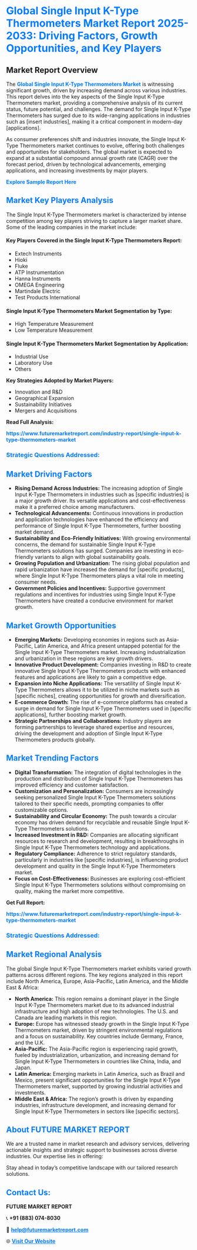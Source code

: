 <h1 style="color: #007BFF;">Global Single Input K-Type Thermometers Market Report 2025-2033: Driving Factors, Growth Opportunities, and Key Players</h1>

<section id="overview">
<h2>Market Report Overview</h2>
<p>The <a href="https://www.futuremarketreport.com/industry-report/single-input-k-type-thermometers-market" style="color: #007BFF; text-decoration: none;"><strong>Global Single Input K-Type Thermometers Market</strong></a> is witnessing significant growth, driven by increasing demand across various industries. This report delves into the key aspects of the Single Input K-Type Thermometers market, providing a comprehensive analysis of its current status, future potential, and challenges. The demand for Single Input K-Type Thermometers has surged due to its wide-ranging applications in industries such as [insert industries], making it a critical component in modern-day [applications].</p>
<p>As consumer preferences shift and industries innovate, the Single Input K-Type Thermometers market continues to evolve, offering both challenges and opportunities for stakeholders. The global market is expected to expand at a substantial compound annual growth rate (CAGR) over the forecast period, driven by technological advancements, emerging applications, and increasing investments by major players.</p>
</section>

<section id="overview">
<p><a href="https://www.futuremarketreport.com/request-sample/reportId=29368" style="color: #007BFF; text-decoration: none;"><strong>Explore Sample Report Here</strong></a></p>
</section>

<section id="key-players">
<h2 style="color: #007BFF;">Market Key Players Analysis</h2>
<p>The Single Input K-Type Thermometers market is characterized by intense competition among key players striving to capture a larger market share. Some of the leading companies in the market include:</p>
<h4>Key Players Covered in the Single Input K-Type Thermometers Report:</h4>
<ul><li>Extech Instruments</li><li>Hioki</li><li>Fluke</li><li>ATP Instrumentation</li><li>Hanna Instruments</li><li>OMEGA Engineering</li><li>Martindale Electric</li><li>Test Products International</li></ul>
<h4>Single Input K-Type Thermometers Market Segmentation by Type:</h4>
<ul><li>High Temperature Measurement</li><li>Low Temperature Measurement</li></ul>

<h4>Single Input K-Type Thermometers Market Segmentation by Application:</h4>
<ul><li>Industrial Use</li><li>Laboratory Use</li><li>Others</li></ul>
<p><strong>Key Strategies Adopted by Market Players:</strong></p>
<ul>
<li>Innovation and R&D</li>
<li>Geographical Expansion</li>
<li>Sustainability Initiatives</li>
<li>Mergers and Acquisitions</li>
</ul>
</section>

<section>
<p><strong>Read Full Analysis: </strong></p><a href="https://www.futuremarketreport.com/industry-report/single-input-k-type-thermometers-market" style="color: #007BFF; text-decoration: none;"><strong>https://www.futuremarketreport.com/industry-report/single-input-k-type-thermometers-market</strong></a>
<h3 style="color: #007BFF;">Strategic Questions Addressed:</h3>
</section>

<section id="driving-factors">
<h2 style="color: #007BFF;">Market Driving Factors</h2>
<ul>
<li><strong>Rising Demand Across Industries:</strong> The increasing adoption of Single Input K-Type Thermometers in industries such as [specific industries] is a major growth driver. Its versatile applications and cost-effectiveness make it a preferred choice among manufacturers.</li>
<li><strong>Technological Advancements:</strong> Continuous innovations in production and application technologies have enhanced the efficiency and performance of Single Input K-Type Thermometers, further boosting market demand.</li>
<li><strong>Sustainability and Eco-Friendly Initiatives:</strong> With growing environmental concerns, the demand for sustainable Single Input K-Type Thermometers solutions has surged. Companies are investing in eco-friendly variants to align with global sustainability goals.</li>
<li><strong>Growing Population and Urbanization:</strong> The rising global population and rapid urbanization have increased the demand for [specific products], where Single Input K-Type Thermometers plays a vital role in meeting consumer needs.</li>
<li><strong>Government Policies and Incentives:</strong> Supportive government regulations and incentives for industries using Single Input K-Type Thermometers have created a conducive environment for market growth.</li>
</ul>
</section>

<section id="growth-opportunities">
<h2 style="color: #007BFF;">Market Growth Opportunities</h2>
<ul>
<li><strong>Emerging Markets:</strong> Developing economies in regions such as Asia-Pacific, Latin America, and Africa present untapped potential for the Single Input K-Type Thermometers market. Increasing industrialization and urbanization in these regions are key growth drivers.</li>
<li><strong>Innovative Product Development:</strong> Companies investing in R&D to create innovative Single Input K-Type Thermometers products with enhanced features and applications are likely to gain a competitive edge.</li>
<li><strong>Expansion into Niche Applications:</strong> The versatility of Single Input K-Type Thermometers allows it to be utilized in niche markets such as [specific niches], creating opportunities for growth and diversification.</li>
<li><strong>E-commerce Growth:</strong> The rise of e-commerce platforms has created a surge in demand for Single Input K-Type Thermometers used in [specific applications], further boosting market growth.</li>
<li><strong>Strategic Partnerships and Collaborations:</strong> Industry players are forming partnerships to leverage shared expertise and resources, driving the development and adoption of Single Input K-Type Thermometers products globally.</li>
</ul>
</section>

<section id="trending-factors">
<h2 style="color: #007BFF;">Market Trending Factors</h2>
<ul>
<li><strong>Digital Transformation:</strong> The integration of digital technologies in the production and distribution of Single Input K-Type Thermometers has improved efficiency and customer satisfaction.</li>
<li><strong>Customization and Personalization:</strong> Consumers are increasingly seeking personalized Single Input K-Type Thermometers solutions tailored to their specific needs, prompting companies to offer customizable options.</li>
<li><strong>Sustainability and Circular Economy:</strong> The push towards a circular economy has driven demand for recyclable and reusable Single Input K-Type Thermometers solutions.</li>
<li><strong>Increased Investment in R&D:</strong> Companies are allocating significant resources to research and development, resulting in breakthroughs in Single Input K-Type Thermometers technology and applications.</li>
<li><strong>Regulatory Compliance:</strong> Adherence to strict regulatory standards, particularly in industries like [specific industries], is influencing product development and quality in the Single Input K-Type Thermometers market.</li>
<li><strong>Focus on Cost-Effectiveness:</strong> Businesses are exploring cost-efficient Single Input K-Type Thermometers solutions without compromising on quality, making the market more competitive.</li>
</ul>
</section>

<section>
<p><strong>Get Full Report: </strong></p><a href="https://www.futuremarketreport.com/industry-report/single-input-k-type-thermometers-market" style="color: #007BFF; text-decoration: none;"><strong>https://www.futuremarketreport.com/industry-report/single-input-k-type-thermometers-market</strong></a>
<h3 style="color: #007BFF;">Strategic Questions Addressed:</h3>
</section>


<section id="regional-analysis">
<h2 style="color: #007BFF;">Market Regional Analysis</h2>
<p>The global Single Input K-Type Thermometers market exhibits varied growth patterns across different regions. The key regions analyzed in this report include North America, Europe, Asia-Pacific, Latin America, and the Middle East & Africa:</p>
<ul>
<li><strong>North America:</strong> This region remains a dominant player in the Single Input K-Type Thermometers market due to its advanced industrial infrastructure and high adoption of new technologies. The U.S. and Canada are leading markets in this region.</li>
<li><strong>Europe:</strong> Europe has witnessed steady growth in the Single Input K-Type Thermometers market, driven by stringent environmental regulations and a focus on sustainability. Key countries include Germany, France, and the U.K.</li>
<li><strong>Asia-Pacific:</strong> The Asia-Pacific region is experiencing rapid growth, fueled by industrialization, urbanization, and increasing demand for Single Input K-Type Thermometers in countries like China, India, and Japan.</li>
<li><strong>Latin America:</strong> Emerging markets in Latin America, such as Brazil and Mexico, present significant opportunities for the Single Input K-Type Thermometers market, supported by growing industrial activities and investments.</li>
<li><strong>Middle East & Africa:</strong> The region’s growth is driven by expanding industries, infrastructure development, and increasing demand for Single Input K-Type Thermometers in sectors like [specific sectors].</li>
</ul>
</section>

<footer>
<h2 style="color: #007BFF;">About FUTURE MARKET REPORT</h2>
<p>We are a trusted name in market research and advisory services, delivering actionable insights and strategic support to businesses across diverse industries. Our expertise lies in offering:</p>

<p>Stay ahead in today’s competitive landscape with our tailored research solutions.</p>

<h2 style="color: #007BFF;">Contact Us:</h2>
<p><strong>FUTURE MARKET REPORT</strong></p>
<p>📞 <strong>+91 (883) 074-8030</strong></p>
<p>📧 <strong><a href="mailto:help@futuremarketreport.com" style="color: #007BFF;">help@futuremarketreport.com</a></strong></p>
<p>🌐 <strong><a href="https://www.futuremarketreport.com/" style="color: #007BFF;">Visit Our Website</a></strong></p>
</footer>